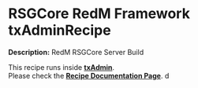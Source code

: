 # RSGCore RedM Framework txAdminRecipe

**Description:** RedM RSGCore Server Build

This recipe runs inside [**txAdmin**](https://github.com/tabarra/txAdmin).  
Please check the [**Recipe Documentation Page**](https://github.com/tabarra/txAdmin/blob/master/docs/recipe.md).
d

